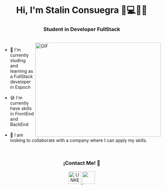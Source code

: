 <h1 align="center"> Hi, I'm Stalin Consuegra 👋💻🇪🇨 </h1>

<h3 align="center"> Student in Developer FullStack </h3>

<span aling="left">
   <br>
   <img align="right" alt="GIF" height=300px width= 400px src="https://media.giphy.com/media/qgQUggAC3Pfv687qPC/giphy.gif"
   <p>
    <ul>
      <li> 🌱 I'm currently studing and learning as a FullStack developer in Espoch </li>
      <br/>
      <li> 😄 I'm currently have skills in FrontEnd and BackEnd </li>
      <br/>
      <li> 👯 I am looking to collaborate with a company where I can apply my skills. </li>
    </ul> 
  </p>
</span>
<br/>

<div align="center">
  <h3 style="text-align: center;"> ¡Contact Me! 🤝 </h3>
  <a href="https://www.linkedin.com/in/stalin-consuegra-8b9355259/"> <img src="https://cdn-icons-png.flaticon.com/512/174/174857.png" width=40px height=40px alt="LINKEDIN"> </a>
  <a href="https://github.com/Alejo27052022"> <img src="https://img.icons8.com/color/512/github--v1.png" width=40px height=40px> </a>
</div>
